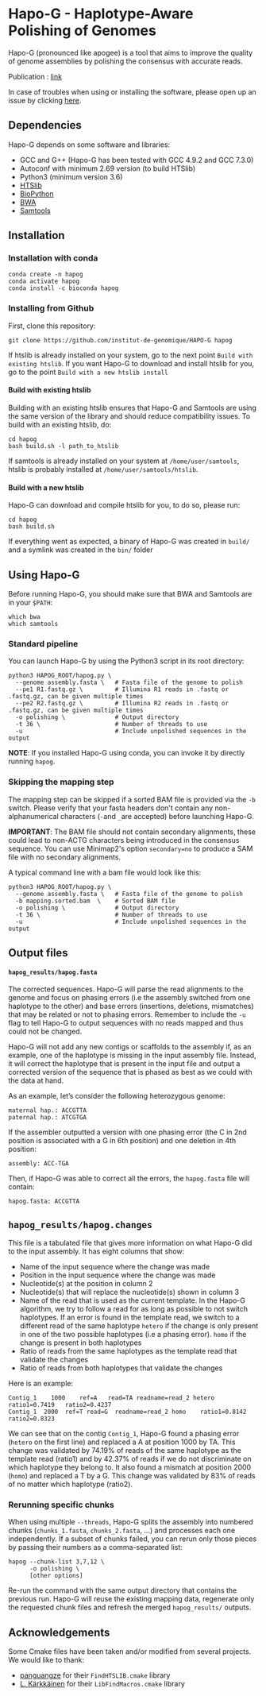 # Hapo-G - Haplotype-Aware Polishing of Genomes

Hapo-G (pronounced like apogee) is a tool that aims to improve the quality of genome assemblies by polishing the consensus with accurate reads.

Publication : [link](https://academic.oup.com/nargab/article/3/2/lqab034/6262629 "Hapo-G publication")

In case of troubles when using or installing the software, please open up an issue by clicking [here](https://github.com/institut-de-genomique/Hapo-G/issues/new "Github issue page").


## Dependencies

Hapo-G depends on some software and libraries:
- GCC and G++ (Hapo-G has been tested with GCC 4.9.2 and GCC 7.3.0)
- Autoconf with minimum 2.69 version (to build HTSlib)
- Python3 (minimum version 3.6)
- [HTSlib](https://github.com/samtools/htslib "HTSlib github")
- [BioPython](https://biopython.org/wiki/Download "BioPython")
- [BWA](https://github.com/lh3/bwa "BWA")
- [Samtools](https://github.com/samtools/samtools "Samtools")


## Installation
### Installation with conda
```
conda create -n hapog
conda activate hapog
conda install -c bioconda hapog
```

### Installing from Github
First, clone this repository:
```
git clone https://github.com/institut-de-genomique/HAPO-G hapog
```

If htslib is already installed on your system, go to the next point `Build with existing htslib`. If you want Hapo-G to download and install htslib for you, go to the point `Build with a new htslib install`

#### Build with existing htslib
Building with an existing htslib ensures that Hapo-G and Samtools are using the same version of the library and should reduce compatibility issues. To build with an existing htslib, do:
```
cd hapog
bash build.sh -l path_to_htslib
```
If samtools is already installed on your system at `/home/user/samtools`, htslib is probably installed at `/home/user/samtools/htslib`.

#### Build with a new htslib
Hapo-G can download and compile htslib for you, to do so, please run:
```
cd hapog
bash build.sh
```

If everything went as expected, a binary of Hapo-G was created in `build/` and a symlink was created in the `bin/` folder


## Using Hapo-G
Before running Hapo-G, you should make sure that BWA and Samtools are in your `$PATH`:
```
which bwa
which samtools
```

### Standard pipeline
You can launch Hapo-G by using the Python3 script in its root directory:
```
python3 HAPOG_ROOT/hapog.py \
  --genome assembly.fasta \   # Fasta file of the genome to polish
  --pe1 R1.fastq.gz \         # Illumina R1 reads in .fastq or .fastq.gz, can be given multiple times
  --pe2 R2.fastq.gz \         # Illumina R2 reads in .fastq or .fastq.gz, can be given multiple times
  -o polishing \              # Output directory
  -t 36 \                     # Number of threads to use
  -u                          # Include unpolished sequences in the output
```

**NOTE**: If you installed Hapo-G using conda, you can invoke it by directly running `hapog`.

### Skipping the mapping step
The mapping step can be skipped if a sorted BAM file is provided via the `-b` switch. Please verify that your fasta headers don't contain any non-alphanumerical characters (`-`and `_`are accepted) before launching Hapo-G.

**IMPORTANT**: The BAM file should not contain secondary alignments, these could lead to non-ACTG characters being introduced in the consensus sequence. You can use Minimap2's option `secondary=no` to produce a SAM file with no secondary alignments.

A typical command line with a bam file would look like this:
```
python3 HAPOG_ROOT/hapog.py \
  --genome assembly.fasta \   # Fasta file of the genome to polish
  -b mapping.sorted.bam  \    # Sorted BAM file
  -o polishing \              # Output directory
  -t 36 \                     # Number of threads to use
  -u                          # Include unpolished sequences in the output
```

## Output files
#### `hapog_results/hapog.fasta`
The corrected sequences. Hapo-G will parse the read alignments to the genome and focus on phasing errors (i.e the assembly switched from one haplotype to the other) and base errors (insertions, deletions, mismatches) that may be related or not to phasing errors. Remember to include the `-u` flag to tell Hapo-G to output sequences with no reads mapped and thus could not be changed.

Hapo-G will not add any new contigs or scaffolds to the assembly if, as an example, one of the haplotype is missing in the input assembly file. Instead, it will correct the haplotype that is present in the input file and output a corrected version of the sequence that is phased as best as we could with the data at hand.

As an example, let’s consider the following heterozygous genome:
```text
maternal hap.: ACCGTTA
paternal hap.: ATCGTGA
```
If the assembler outputted a version with one phasing error (the C in 2nd position is associated with a G in 6th position) and one deletion in 4th position:
```text
assembly: ACC-TGA
```
Then, if Hapo-G was able to correct all the errors, the `hapog.fasta` file will contain:
```text
hapog.fasta: ACCGTTA
```

## `hapog_results/hapog.changes`
This file is a tabulated file that gives more information on what Hapo-G did to the input assembly. It has eight columns that show:
  - Name of the input sequence where the change was made
  - Position in the input sequence where the change was made
  - Nucleotide(s) at the position in column 2
  - Nucleotide(s) that will replace the nucleotide(s) shown in column 3
  - Name of the read that is used as the current template. In the Hapo-G algorithm, we try to follow a read for as long as possible to not switch haplotypes. If an error is found in the template read, we switch to a different read of the same haplotype
`hetero` if the change is only present in one of the two possible haplotypes (i.e a phasing error). `homo` if the change is present in both haplotypes
  - Ratio of reads from the same haplotypes as the template read that validate the changes
  - Ratio of reads from both haplotypes that validate the changes

Here is an example:
```text
Contig_1	1000	ref=A	read=TA	readname=read_2	hetero	ratio1=0.7419	ratio2=0.4237
Contig_1  2000  ref=T read=G  readname=read_2 homo    ratio1=0.8142 ratio2=0.8323
```
We can see that on the contig `Contig_1`, Hapo-G found a phasing error (`hetero` on the first line) and replaced a A at position 1000 by TA. This change was validated by 74.19% of reads of the same haplotype as the template read (ratio1) and by 42.37% of reads if we do not discriminate on which haplotype they belong to. It also found a mismatch at position 2000 (`homo`) and replaced a T by a G. This change was validated by 83% of reads of no matter which haplotype (ratio2).


### Rerunning specific chunks
When using multiple `--threads`, Hapo-G splits the assembly into numbered chunks (`chunks_1.fasta`, `chunks_2.fasta`, …) and processes each one independently. If a subset of chunks failed, you can rerun only those pieces by passing their numbers as a comma-separated list:
```
hapog --chunk-list 3,7,12 \
      -o polishing \
      [other options]
```

Re-run the command with the same output directory that contains the previous run. Hapo-G will reuse the existing mapping data, regenerate only the requested chunk files and refresh the merged `hapog_results/` outputs.

## Acknowledgements

Some Cmake files have been taken and/or modified from several projects. We would like to thank:
- [panguangze](https://delta.cs.cityu.edu.hk/gzpan2) for their `FindHTSLIB.cmake` library
- [L. Kärkkäinen](https://github.com/Tronic) for their `LibFindMacros.cmake` library
